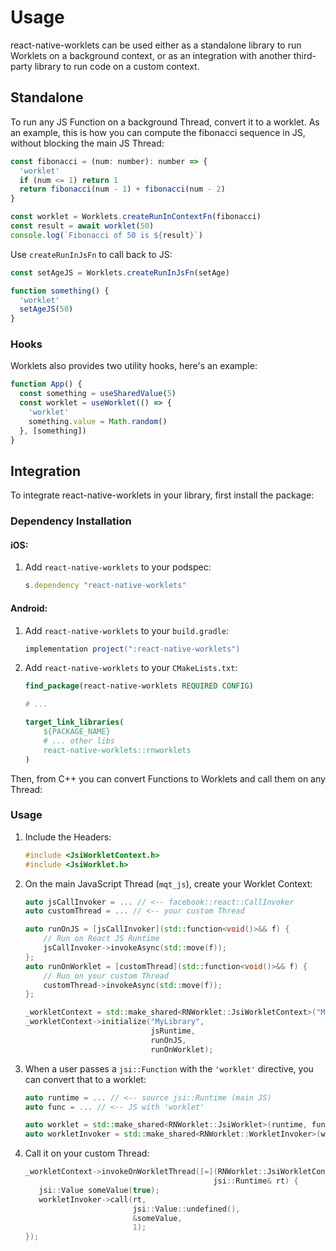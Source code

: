 # Usage

react-native-worklets can be used either as a standalone library to run Worklets on a background context, or as an integration with another third-party library to run code on a custom context.

## Standalone

To run any JS Function on a background Thread, convert it to a worklet. As an example, this is how you can compute the fibonacci sequence in JS, without blocking the main JS Thread:

```js
const fibonacci = (num: number): number => {
  'worklet'
  if (num <= 1) return 1
  return fibonacci(num - 1) + fibonacci(num - 2)
}

const worklet = Worklets.createRunInContextFn(fibonacci)
const result = await worklet(50)
console.log(`Fibonacci of 50 is ${result}`)
```

Use `createRunInJsFn` to call back to JS:

```js
const setAgeJS = Worklets.createRunInJsFn(setAge)

function something() {
  'worklet'
  setAgeJS(50)
}
```

### Hooks

Worklets also provides two utility hooks, here's an example:

```ts
function App() {
  const something = useSharedValue(5)
  const worklet = useWorklet(() => {
    'worklet'
    something.value = Math.random()
  }, [something])
}
```

## Integration

To integrate react-native-worklets in your library, first install the package:

### Dependency Installation

#### iOS:

1. Add `react-native-worklets` to your podspec:
    ```ruby
    s.dependency "react-native-worklets"
    ```

#### Android:

1. Add `react-native-worklets` to your `build.gradle`:
    ```groovy
    implementation project(":react-native-worklets")
    ```
2. Add `react-native-worklets` to your `CMakeLists.txt`:
    ```CMake
    find_package(react-native-worklets REQUIRED CONFIG)

    # ...

    target_link_libraries(
        ${PACKAGE_NAME}
        # ... other libs
        react-native-worklets::rnworklets
    )
    ```

Then, from C++ you can convert Functions to Worklets and call them on any Thread:

### Usage

1. Include the Headers:
    ```cpp
    #include <JsiWorkletContext.h>
    #include <JsiWorklet.h>
    ```
2. On the main JavaScript Thread (`mqt_js`), create your Worklet Context:
    ```cpp
    auto jsCallInvoker = ... // <-- facebook::react::CallInvoker
    auto customThread = ... // <-- your custom Thread

    auto runOnJS = [jsCallInvoker](std::function<void()>&& f) {
        // Run on React JS Runtime
        jsCallInvoker->invokeAsync(std::move(f));
    };
    auto runOnWorklet = [customThread](std::function<void()>&& f) {
        // Run on your custom Thread
        customThread->invokeAsync(std::move(f));
    };

    _workletContext = std::make_shared<RNWorklet::JsiWorkletContext>("MyLibrary");
    _workletContext->initialize("MyLibrary",
                                jsRuntime,
                                runOnJS,
                                runOnWorklet);
    ```
3. When a user passes a `jsi::Function` with the `'worklet'` directive, you can convert that to a worklet:
   ```cpp
   auto runtime = ... // <-- source jsi::Runtime (main JS)
   auto func = ... // <-- JS with 'worklet'

   auto worklet = std::make_shared<RNWorklet::JsiWorklet>(runtime, func);
   auto workletInvoker = std::make_shared<RNWorklet::WorkletInvoker>(worklet);
   ```
4. Call it on your custom Thread:
   ```cpp
   _workletContext->invokeOnWorkletThread([=](RNWorklet::JsiWorkletContext*,
                                             jsi::Runtime& rt) {
      jsi::Value someValue(true);
      workletInvoker->call(rt,
                           jsi::Value::undefined(),
                           &someValue,
                           1);
   });
   ```

